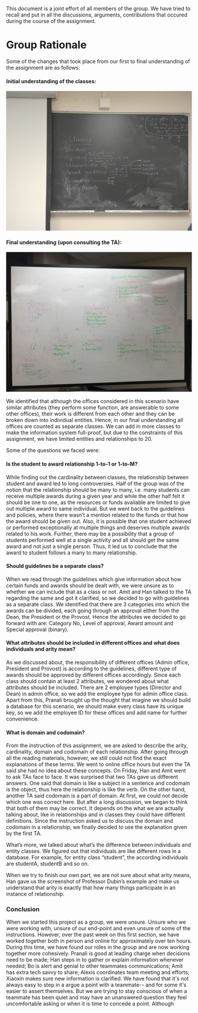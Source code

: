 This document is a joint effort of all members of the group. We have tried to recall and put in all the discussions, arguments, contributions that occured during the course of the assignment.

# Group Rationale

Some of the changes that took place from our first to final understanding of the assignment are as follows:
#### Initial understanding of the classes:
![Initial classes](https://github.com/IS561/StudentAwards/blob/master/im1.jpg)

#### Final understanding (upon consulting the TA):
![Final Classes](https://github.com/IS561/StudentAwards/blob/master/im2.jpg)

We identified that although the offices considered in this scenario have similar attributes (they perform some function, are answerable to some other offices), their work is different from each other and they can be broken down into individual entities. Hence, in our final understanding all offices are counted as separate classes.
We can add in more classes to make the information system full-proof, but due to the constraints of this assignment, we have limited entities and relationships to 20.

Some of the questions we faced were:
#### Is the student to award relationship 1-to-1 or 1-to-M?
While finding out the cardinality between classes, the relationship between student and award led to long controversies. Half of the group was of the notion that the relationship should be many to many, i.e. many students can receive multiple awards during a given year and while the other half felt it should be one to one, as the resources or funds available are limited to give out multiple award to same individual. But we went back to the guidelines and policies, where there wasn’t a mention related to the funds or that how the award should be given out. Also, it is possible that one student achieved or performed exceptionally at multiple things and deserves multiple awards related to his work. Further, there may be a possibility that a group of students performed well at a single activity and all should get the same award and not just a single person. Thus, it led us to conclude that the award to student follows a many to many relationship.

#### Should guidelines be a separate class?
When we read through the guidelines which give information about how certain funds and awards should be dealt with, we were unsure as to whether we can include that as a class or not. Amit and Han talked to the TA regarding the same and got it clarified, so we decided to go with guidelines as a separate class. We identified that there are 3 categories into which the awards can be divided, each going through an approval either from the Dean, the President or the Provost. Hence the attributes we decided to go forward with are: Category No, Level of approval, Award amount and Special approval (binary).

#### What attributes should be included in different offices and what does individuals and arity mean?
As we discussed about, the responsibility of different offices (Admin office, President and Provost) is according to the guidelines, different type of awards should be approved by different offices accordingly. Since each class should contain at least 2 attributes, we wondered about what attributes should be included. There are 2 employee types (Director and Dean) in admin office, so we add the employee type for admin office class. Apart from this, Pranali brought up the thought that imagine we should build a database for this scenario, we should make every class have its unique key, so we add the employee ID for these offices and add name for further convenience.

#### What is domain and codomain?
From the instruction of this assignment, we are asked to describe the arity, cardinality, domain and codomain of each relationship. After going through all the reading materials, however, we still could not find the exact explanations of these terms. We went to online office hours but even the TA said she had no idea about these concepts. On Friday, Han and Amit went to ask TAs face to face. It was surprised that two TAs gave us different answers. One said that domain is like a subject in a sentence and codomain is the object, thus here the relationship is like the verb. On the other hand, another TA said codomain is a part of domain. At first, we could not decide which one was correct here. But after a long discussion, we began to think that both of them may be correct. It depends on the what we are actually talking about, like in relationships and in classes they could have different definitions. Since the instruction asked us to discuss the domain and codomain in a relationship, we finally decided to use the explanation given by the first TA.

What’s more, we talked about what’s the difference between individuals and entity classes. We figured out that individuals are like different rows in a database. For example, for entity class “student”, the according individuals are studentA, studentB and so on.

When we try to finish our own part, we are not sure about what arity means, Han gave us the screenshot of Professor Dubin’s example and make us understand that arity is exactly that how many things participate in an instance of relationship.

### Conclusion
When we started this project as a group, we were unsure. Unsure who we were working with, unsure of our end-point and even unsure of some of the instructions. However, over the past week on this first section, we have worked together both in person and online for approximately over ten hours. During this time, we have found our roles in the group and are now working together more cohesively. Pranali is good at leading charge when decisions need to be made; Han steps in to gather or explain information whenever needed; Bo is alert and genial to other teammates communications; Amit has extra tech savvy to share; Alexis coordinates team meeting and efforts; Xiaoxin makes sure new information is clarified. We have found that it's not always easy to step in a argue a point with a teammate-- and for some it's easier to assert themselves. But we are trying to stay conscious of when a teammate has been quiet and may have an unanswered question they feel uncomfortable asking or when it is time to concede a point. Although 
